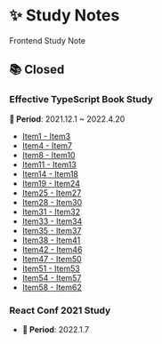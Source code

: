 # ✨ Study Notes
Frontend Study Note

## 📚 Closed

###  Effective TypeScript Book Study 
**📆 Period**: 2021.12.1 ~ 2022.4.20

* [Item1 - Item3](effective-typeScript-study/Item01-03.md)
* [Item4 - Item7](effective-typeScript-study/Item04-07.md)
* [Item8 - Item10](effective-typeScript-study/Item08-10.md)
* [Item11 - Item13](effective-typeScript-study/Item11-13.md)
* [Item14 - Item18](effective-typeScript-study/Item14-18.md)
* [Item19 - Item24](effective-typeScript-study/Item19-24.md)
* [Item25 - Item27](effective-typeScript-study/Item25-27.md)
* [Item28 - Item30](effective-typeScript-study/Item28-30.md)
* [Item31 - Item32](effective-typeScript-study/Item31-32.md)
* [Item33 - Item34](effective-typeScript-study/Item33-34.md)
* [Item35 - Item37](effective-typeScript-study/Item35-37.md)
* [Item38 - Item41](effective-typeScript-study/Item38-41.md)
* [Item42 - Item46](effective-typeScript-study/Item42-46.md)
* [Item47 - Item50](effective-typeScript-study/Item47-50.md)
* [Item51 - Item53](effective-typeScript-study/Item51-53.md)
* [Item54 - Item57](effective-typeScript-study/Item54-57.md)
* [Item58 - Item62](effective-typeScript-study/Item58-62.md)

### React Conf 2021 Study

* **📆 Period**: 2022.1.7

  
